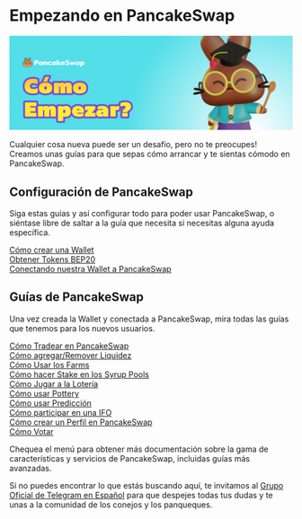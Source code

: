 # Empezando en PancakeSwap

![](../../.gitbook/assets/como-empezar.png)

Cualquier cosa nueva puede ser un desafío, pero no te preocupes! Creamos unas guías para que sepas cómo arrancar y te sientas cómodo en PancakeSwap.

## Configuración de PancakeSwap

Siga estas guías y así configurar todo para poder usar PancakeSwap, o siéntase libre de saltar a la guía que necesita si necesitas alguna ayuda específica.

[Cómo crear una Wallet](https://docs.pancakeswap.finance/get-started/wallet-guide)\
[Obtener Tokens BEP20](https://docs.pancakeswap.finance/get-started/bep20-guide)\
[Conectando nuestra Wallet a PancakeSwap](https://docs.pancakeswap.finance/get-started/connection-guide)

## Guías de PancakeSwap

Una vez creada la Wallet y conectada a PancakeSwap, mira todas las guías que tenemos para los nuevos usuarios.

[Cómo Tradear en PancakeSwap](https://docs.pancakeswap.finance/v/espanol/productos/pancakeswap-exchange)\
[Cómo agregar/Remover Liquidez\
](https://docs.pancakeswap.finance/v/espanol/productos/pancakeswap-exchange/anadir-remover-liquidez)[Cómo Usar los Farms\
](https://docs.pancakeswap.finance/v/espanol/productos/yield-farming/como-usar-yield-farm-en-pancakeswap)[Cómo hacer Stake en los Syrup Pools\
](../../productos./syrup-pools/#how-can-i-use-syrup-pools)[Cómo Jugar a la Lotería](../../productos./lottery/)\
[Cómo usar Pottery](../../productos./pottery/)\
[Cómo usar Predicción\
](https://docs.pancakeswap.finance/v/espanol/productos/prediccion)[Cómo participar en una IFO\
](https://docs.pancakeswap.finance/v/espanol/productos/ifo-initial-farm-offering)[Cómo crear un Perfil en PancakeSwap\
](https://docs.pancakeswap.finance/v/espanol/productos/perfil-nft-en-pancakeswap)[Cómo Votar](https://docs.pancakeswap.finance/v/espanol/productos/voting)

Chequea el menú para obtener más documentación sobre la gama de características y servicios de PancakeSwap, incluidas guías más avanzadas.

Si no puedes encontrar lo que estás buscando aquí, te invitamos al [Grupo Oficial de Telegram en Español](https://t.me/PancakeSwapEs) para que despejes todas tus dudas y te unas a la comunidad de los conejos y los panqueques.
